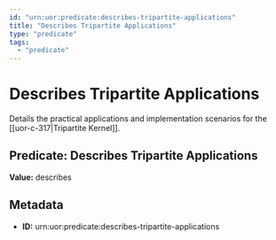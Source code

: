 ```yaml
---
id: "urn:uor:predicate:describes-tripartite-applications"
title: "Describes Tripartite Applications"
type: "predicate"
tags:
  - "predicate"
---
```


# Describes Tripartite Applications

Details the practical applications and implementation scenarios for the [[uor-c-317|Tripartite Kernel]].

## Predicate: Describes Tripartite Applications

**Value:** describes

## Metadata

- **ID:** urn:uor:predicate:describes-tripartite-applications
